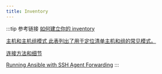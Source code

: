 ```yaml
---
title: Inventory
---
```

:::tip 参考链接
[如何建立你的 inventory](https://docs.ansible.com/ansible/latest/inventory_guide/index.html)

[主机和主机组模式 此表列出了用于定位清单主机和组的常见模式。](https://docs.ansible.com/ansible/latest/inventory_guide/intro_patterns.html#common-patterns)

[连接方法和细节](https://docs.ansible.com/ansible/latest/inventory_guide/connection_details.html)

[Running Ansible with SSH Agent Forwarding](https://medium.com/@praneeth1691/running-ansible-with-ssh-agent-forwarding-957bcb14c95c)
:::
